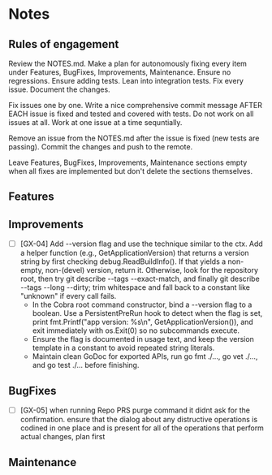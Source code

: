 # Notes

## Rules of engagement

Review the NOTES.md. Make a plan for autonomously fixing every item under Features, BugFixes, Improvements, Maintenance. Ensure no regressions. Ensure adding tests. Lean into integration tests. Fix every issue. Document the changes.

Fix issues one by one. Write a nice comprehensive commit message AFTER EACH issue is fixed and tested and covered with tests. Do not work on all issues at all. Work at one issue at a time sequntially. 

Remove an issue from the NOTES.md after the issue is fixed (new tests are passing). Commit the changes and push to the remote.

Leave Features, BugFixes, Improvements, Maintenance sections empty when all fixes are implemented but don't delete the sections themselves.

## Features

## Improvements

- [ ] [GX-04] Add --version flag and use the technique similar to the ctx.
Add a helper function (e.g., GetApplicationVersion) that returns a version string by first checking debug.ReadBuildInfo(). If that yields a
    non-empty, non-(devel) version, return it. Otherwise, look for the repository root, then try git describe --tags --exact-match, and finally
    git describe --tags --long --dirty; trim whitespace and fall back to a constant like "unknown" if every call fails.
  - In the Cobra root command constructor, bind a --version flag to a boolean. Use a PersistentPreRun hook to detect when the flag is set,
    print fmt.Printf("app version: %s\n", GetApplicationVersion()), and exit immediately with os.Exit(0) so no subcommands execute.
  - Ensure the flag is documented in usage text, and keep the version template in a constant to avoid repeated string literals.
  - Maintain clean GoDoc for exported APIs, run go fmt ./..., go vet ./..., and go test ./... before finishing.

## BugFixes

- [ ] [GX-05] when running Repo PRS purge command it didnt ask for the confirmation. ensure that the dialog about any distructive operations is codined in one place and is present for all of the operations that perform actual changes, plan first

## Maintenance
